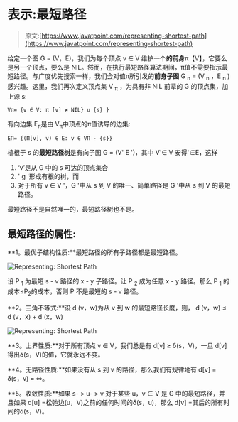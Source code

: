 # 表示:最短路径

> 原文:[https://www.javatpoint.com/representing-shortest-path](https://www.javatpoint.com/representing-shortest-path)

给定一个图 G = (V，E)，我们为每个顶点 v ∈ V 维护一个**的前身**π【V】，它要么是另一个顶点，要么是 NIL。然而，在执行最短路径算法期间，π值不需要指示最短路径。与广度优先搜索一样，我们会对值π所引发的**前身子图** G <sub>n</sub> = (V <sub>n</sub> ，E <sub>n</sub> )感兴趣。这里，我们再次定义顶点集 V <sub>π</sub> ，为具有非 NIL 前辈的 G 的顶点集，加上源 s:

```
Vπ= {v ∈ V: π [v] ≠ NIL} ∪ {s} }

```

有向边集 E<sub>π</sub>是由 V<sub>π</sub>中顶点的π值诱导的边集:

```
EΠ= {(Π[v], v) ∈ E: v ∈ VΠ - {s}}

```

植根于 s 的**最短路径树**是有向子图 G = (V' E ')，其中 V'∈ V 安得'∈E，这样

1.  ‘v’是从 G 中的 s 可达的顶点集合
2.  ' g '形成有根的树，而
3.  对于所有 v ∈ V '，G '中从 s 到 V 的唯一、简单路径是 G '中从 s 到 V 的最短路径。

最短路径不是自然唯一的，最短路径树也不是。

## 最短路径的属性:

**1。最优子结构性质:**最短路径的所有子路径都是最短路径。

![Representing: Shortest Path](../Images/ffdc7d22cff51fd23d05f7735c3fd82e.png)

设 P <sub>1</sub> 为最短 s - v 路径的 x - y 子路径。让 P <sub>2</sub> 成为任意 x - y 路径。那么 P <sub>1</sub> 的成本≤P<sub>2</sub>的成本，否则 P 不是最短的 s - v 路径。

**2。三角不等式:**设 d (v，w)为从 v 到 w 的最短路径长度，则，
d (v，w) ≤ d (v，x) + d (x，w)

![Representing: Shortest Path](../Images/ecd52ad4b52b8dec5fbab06114becf7e.png)

**3。上界性质:**对于所有顶点 v ∈ V，我们总是有 d[v] ≥ δ(s，V)，一旦 d[v]得出δ(s，V)的值，它就永远不变。

**4。无路径性质:**如果没有从 s 到 v 的路径，那么我们有规律地有 d[v] = δ(s，v) = ∞。

**5。收敛性质:**如果 s- > u- > v 对于某些 u，v ∈ V 是 G 中的最短路径，并且如果 d[u] =松弛边(u，V)之前的任何时间的δ(s，u)，那么 d[v] =其后的所有时间的δ(s，V)。